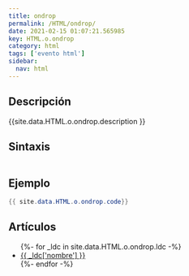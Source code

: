 ```yaml
---
title: ondrop
permalink: /HTML/ondrop/
date: 2021-02-15 01:07:21.565985
key: HTML.o.ondrop
category: html
tags: ['evento html']
sidebar: 
  nav: html
---
```


## Descripción
{{site.data.HTML.o.ondrop.description }}

## Sintaxis
~~~html
~~~

## Ejemplo
~~~java
{{ site.data.HTML.o.ondrop.code}}
~~~

## Artículos
<ul>
{%- for _ldc in site.data.HTML.o.ondrop.ldc -%}
   <li>
       <a href="{{_ldc['url'] }}">{{ _ldc['nombre'] }}</a>
   </li>
{%- endfor -%}
</ul>
